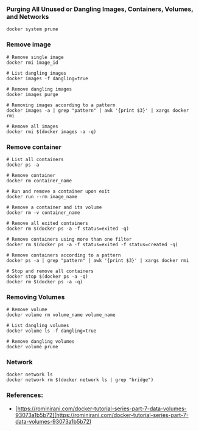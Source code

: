 ### Purging All Unused or Dangling Images, Containers, Volumes, and Networks
```
docker system prune
```

### Remove image
```
# Remove single image
docker rmi image_id

# List dangling images
docker images -f dangling=true

# Remove dangling images
docker images purge

# Removing images according to a pattern
docker images -a | grep "pattern" | awk '{print $3}' | xargs docker rmi

# Remove all images
docker rmi $(docker images -a -q)
```

### Remove container

```
# List all containers
docker ps -a

# Remove container
docker rm container_name

# Run and remove a container upon exit
docker run --rm image_name

# Remove a container and its volume
docker rm -v container_name

# Remove all exited containers
docker rm $(docker ps -a -f status=exited -q)

# Remove containers using more than one filter
docker rm $(docker ps -a -f status=exited -f status=created -q)

# Remove containers according to a pattern
docker ps -a | grep "pattern" | awk '{print $3}' | xargs docker rmi

# Stop and remove all containers
docker stop $(docker ps -a -q)
docker rm $(docker ps -a -q)
```

### Removing Volumes
```
# Remove volume
docker volume rm volume_name volume_name

# List dangling volumes
docker volume ls -f dangling=true

# Remove dangling volumes
docker volume prune
```

### Network
```
docker network ls
docker network rm $(docker network ls | grep "bridge")
```

### References: 
- [https://rominirani.com/docker-tutorial-series-part-7-data-volumes-93073a1b5b72](https://rominirani.com/docker-tutorial-series-part-7-data-volumes-93073a1b5b72)